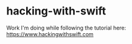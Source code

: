 # hacking-with-swift
Work I'm doing while following the tutorial here: https://www.hackingwithswift.com

